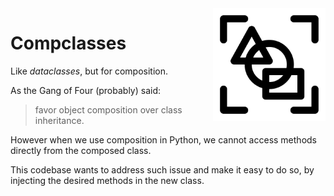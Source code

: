 <img src="img/compclass-logo.svg" width=180 height=180 align="right">

# Compclasses

Like *dataclasses*, but for composition.

As the Gang of Four (probably) said:

> favor object composition over class inheritance.

However when we use composition in Python, we cannot access methods directly from the composed class.

This codebase wants to address such issue and make it easy to do so, by injecting the desired methods in the new class.
